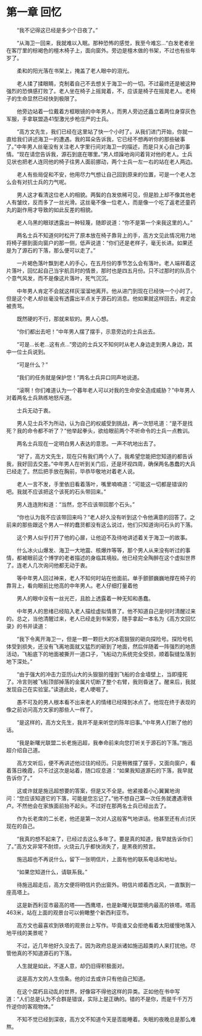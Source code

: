 # 第一章 回忆

　　“我不记得这已经是多少个日夜了。”

　　“从海卫一回来，我就难以入眠。那种恐怖的感觉，我至今难忘...“白发老者坐在客厅里的棕褐色的檀木椅子上，面向窗外。旁边是檀木做的书架，不过也有些年岁了。

　　柔和的阳光落在书架上，掩盖了老人眼中的泪光。

　　老人揉了揉眼睛，克制着自己不去想关于海卫一的一切。不过最终还是被这种强烈的恐惧感打败了。老人坐在椅子上摇晃着，不，应该是椅子在摇晃老人。老椅子的生命显然已经快到极限了。

　　他旁边站着一位戴着方框眼镜的中年男人，而男人旁边还矗立着两位身穿灰色军服，手拿联盟造41型激光步枪庄严的士兵。

　　“高方文先生，我们已经在这里站了快一个小时了。从我们进门开始，你就一直给我们讲述海卫一的遭遇。我的耳朵告诉我，它已经不想再听你的那些破事了。”中年男人丝毫没有关注老人字里行间对海卫一的描述，而是只关心自己的事情。“现在请您告诉我，源石到底在哪里。”男人烦躁地询问着背对他的老人。士兵见状也把老人连同他的椅子往男人面前挪动，两个士兵一左一右的站在老人两边。

　　老人有些局促和不安，他用尽力气想让自己回到原来的位置，可是一个老人怎么会有对抗士兵的力气呢。

　　男人这才看清这位老人的相貌。两鬓的白发依稀可见，但是脸上却不像其他老人有皱纹，反而多了一丝光滑。这丝毫不像一位老人，而是像一个吃了返老还童药丸的副作用才导致的如此反差的相貌。

　　老人乌黑的眼球透露出一种轻蔑，随即说道：“你不是第一个来我这里的人。”

　　两名士兵不知道何时松开了原本放在椅子靠背上的手，高方文见此情况用力地将椅子挪到面向窗户的那一侧，低声说道：“你们还是老样子，毫无长进。如果还是为了源石的下落，那么便可以走了。”

　　一片褐色落叶飘到老人的手心，在五月份的季节怎么会有落叶。老人端祥着这片落叶，回忆起自己当宇航员时的情景，那时也是四五月份。只不过那时的队员个个意气风发，而不是像这片落叶，死气沉沉。

　　中年男人肯定不会就这样灰溜溜地离开。他从进门到现在已经快一个小时了。但是这个老人却丝毫没有透露出半点关于源石的消息。他如果就这样回去，肯定会被责骂。

　　既然硬的不行，那就来软的。男人心想。

　　“你们都出去吧！”中年男人摆了摆手，示意旁边的士兵出去。

　　“可是...长老...这有点...”旁边的士兵又不知何时从老人身边走到男人身边，其中一位士兵说到。

　　“可是什么？”

　　“我们的任务就是保护您！”两名士兵异口同声地说道。

　　“滚啊！你们难道认为一个暮年老人可以对我的生命安全造成威胁？”中年男人对着两名士兵熟练地怒斥道。

　　士兵无动于衷。

　　男人见士兵不为所动，认为自己的权威受到挑战，再一次怒吼道：“是不是找死？我的命令都不听了？”他举起拳头，欲给眼前两个不听命令的士兵一点教训。

　　两名士兵现在一定明白男人表达的意思。一声不吭地出去了。

　　“好了，高方文先生，现在只有我们两个人了。我希望您能把您知道的都告诉我，我好回去交差。”中年男人在听到关门后，还是环视四周，确保两名愚蠢的大兵已经走了。然后把手放在胸前，毕恭毕敬地对着老人说。

　　老人一言不发，手里依旧看着落叶，嘴里喃喃道：“可能这一切都是错误的吧。我就不应该把这个该死的石头带回来。”

　　男人连连附和道：“当然，您不应该带回那个石头。”

　　“你也认为我不应该带回来吗？”老人好久没有听到这个令他满意的回答了。之前来的那些跟这个男人一样的蠢货都没有这么说过，他们只知道询问石头的下落。

　　这个男人似乎打开了他的心扉，让他迫不及待地讲述着关于海卫一的故事。

　　什么冰火山爆发、海卫一大地震、核爆炸等等，那个男人从来没有听过的事情，都被眼前这个博学的老者描述的身临其境般。他已经完全陶醉在这个虚拟世界了。连老人几次询问他都无动于衷。

　　等中年男人回过神来，老人不知何时站在他面前。单手颤颤巍巍地撑在椅子的靠背上，看向眼前比他高的中年男人。老人仔细打量着他

　　男人的眼中没有一丝光芒，且脸上透露着一种无知和愚蠢。

　　中年男人的思绪已经陷入老人描绘虚拟情景了。他不知道自己是何时清醒过来的。总之，当他清醒过来，老人已经走到书架旁，随手拿起一本名为《高方文回忆录》的书并读道：

　　“我下令离开海卫一，但是一颗一颗巨大的冰雹狠狠的砸向探险号。探险号机体受到损失，还没有飞离地面就又猛烈的砸到了地面，然后伴随着一阵强烈的地质活动，飞船底下的地面被撕开一道口子，飞船动力系统完全受损，顺着裂缝坠落到地下深处。”

　　“由于强大的冲击力亚历山大的头狠狠的撞到飞船的合金墙壁上，当即撞死了。冷言则被飞船顶部掉落的金属片切断了整个右臂，我则昏迷了。醒来后，我就发现自己在实验室。”读道此处，老人哽咽了。

　　愚不可及的男人根本看不出来老人的情绪已经降到冰点了。他现在终于表现的像之前访问高方文家的那些人一样了。

　　“是这样的，高方文先生，我并不是来听您的陈年旧事。”中年男人打断了他的话。

　　“我是新曙光联盟二长老施迅超，我奉命前来向您打听关于源石的下落。”施迅超介绍自己道。

　　高方文听后，便不再讲述他过往的经历。只是稍微摆了摆手，又面向窗户，看着落日晚霞，只不过这次是站着，随口叹息道：“如果我知道源石的下落，我早就告诉你了。”

　　这或许就是施迅超想要的答案，但是又不全是。他紧接着小心翼翼地询问：“您应该知道它的下落，可能是您忘记了。”他不想自己第一次任务就遭遇滑铁卢。不然他会在家族面前抬不起头。不过好在那两名士兵已经出去了。

　　作为长老席的二长老，他还是第一次对人这般客气地讲话。他甚至还有点讨厌现在的自己。

　　“我真的想不起来了，已经过去这么多年了。要是真的知道，我早就告诉你们了。”高方文非常不耐烦，火烧云几乎都快消失了，是黑夜的预言。

　　施迅超也不再说什么，留下一张明信片，上面有他的联系电话和地址。

　　“如果您知道什么，请联系我。”

　　待施迅超走后，高方文便将明信片扔出窗外。明信片顺着西北风，一直飘到一座高塔上。

　　这是新西利亚市最高的塔——西鹰塔，也是新曙光联盟境内最高的铁塔。塔高463米，站在上面的观景台可以俯瞰整个新西利亚市。

　　高方文也最喜欢到铁塔的观景台上写作。毕竟谁又会拒绝看着太阳缓慢地落入地平线的美景呢？

　　不过，近几年他好久没去了。因为政府总是派诸如施迅超类的人来打扰他。尽管他真的不知道源石的下落。

　　人生就是如此，不遂人意，却仍旧得积极面对。

　　这是高方文的人生信条。他的过去或许只有他自己知道。

　　在这个腐朽且动乱的世界，好像容不得他这样的异类。正如他在书中写道：“人们总是认为不合群是错误，实际上是正确的。错的不是你，而是千千万万忤逆你的客观物体。”

　　不知不觉已经到深夜，高方文不知道今天是否能睡着。失眠的夜晚总是那么难熬。